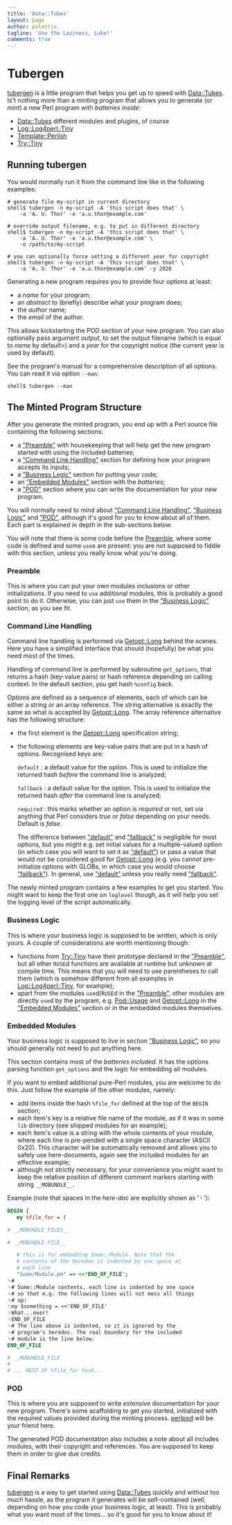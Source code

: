 ```yaml
---
title: 'Data::Tubes'
layout: page
author: polettix
tagline: 'Use the Laziness, Luke!'
comments: true
---
```


# Tubergen

[tubergen](https://github.com/polettix/Data-Tubes/raw/master/script/tubergen)
is a little program that helps you get up to speed with
[Data::Tubes](https://github.com/polettix/Data-Tubes/). Is't nothing more
than a minting program that allows you to generate (or *mint*) a new
Perl program with *batteries inside*:

- [Data::Tubes](https://metacpan.org/pod/Data::Tubes) different modules and plugins, of course
- [Log::Log4perl::Tiny](https://metacpan.org/pod/Log::Log4perl::Tiny)
- [Template::Perlish](https://metacpan.org/pod/Template::Perlish)
- [Try::Tiny](https://metacpan.org/pod/Try::Tiny)

## Running tubergen

You would normally run it from the command line like in the following
examples:

```
# generate file my-script in current directory
shell$ tubergen -n my-script -A 'this script does that' \
    -a 'A. U. Thor' -e 'a.u.thor@example.com'

# override output filename, e.g. to put in different directory
shell$ tubergen -n my-script -A 'this script does that' \
    -a 'A. U. Thor' -e 'a.u.thor@example.com' \
    -o /path/to/my-script

# you can optionally force setting a different year for copyright
shell$ tubergen -n my-script -A 'this script does that' \
    -a 'A. U. Thor' -e 'a.u.thor@example.com' -y 2020
```

Generating a new program requires you to provide four options at least:

- a *name* for your program;
- an *abstract* to (briefly) describe what your program does;
- the *author* name;
- the *email* of the author.

This allows kickstarting the POD section of your new program. You can
also optionally pass argument *output*, to set the output filename
(which is equal to *name* by default>) and a *year* for the copyright
notice (the current year is used by default).

See the program's manual for a comprehensive description of all options.
You can read it via option `--man`:

```
shell$ tubergen --man
```

## The Minted Program Structure

After you generate the minted program, you end up with a Perl source
file containing the following sections:

- a ["Preamble"](#preamble) with housekeeping that will help get the new program
started with using the included batteries;
- a ["Command Line Handling"](#command-line-handling) section for defining how your program
accepts its inputs;
- a ["Business Logic"](#business-logic) section for putting your code;
- an ["Embedded Modules"](#embedded-modules) section with the _batteries_;
- a ["POD"](#pod) section where you can write the documentation for your new
program.

You will normally need to mind about ["Command Line
Handling"](#command-line-handling), ["Business Logic"](#business-logic)
and ["POD"](#pod), although it's good for you to know about all of them.
Each part is explained in depth in the sub-sections below.

You will note that there is some code before the [Preamble](#preamble),
where some code is defined and some `use`s are present: you are not
supposed to fiddle with this section, unless you really know what you're
doing.

### Preamble

This is where you can put your own modules inclusions or other
initializations. If you need to `use` additional modules, this is
probably a good point to do it. Otherwise, you can just `use` them in
the ["Business Logic"](#business-logic) section, as you see fit.

### Command Line Handling

Command line handling is performed via
[Getopt::Long](https://metacpan.org/pod/Getopt::Long) behind the scenes.
Here you have a simplified interface that should (hopefully) be what you
need most of the times.

Handling of command line is performed by subroutine `get_options`, that
returns a hash (key-value pairs) or hash reference depending on calling
context. In the default section, you get hash `%config` back.

Options are defined as a sequence of elements, each of which can be
either a string or an array reference. The string alternative is exactly
the same as what is accepted by
[Getopt::Long](https://metacpan.org/pod/Getopt::Long). The array
reference alternative has the following structure:

- the first element is the
  [Getopt::Long](https://metacpan.org/pod/Getopt::Long) specification
  string;
- the following elements are key-value pairs that are put in a hash of
  options. Recognised keys are:

    `default`
    :   a default value for the option. This is used to initialize the returned
        hash _before_ the command line is analyzed;

    `fallback`
    :   a default value for the option. This is used to initialize the returned
        hash _after_ the command line is analyzed;

    `required`
    :   this marks whether an option is _required_ or not, set via anything
        that Perl considers _true_ or _false_ depending on your needs. Default
        is _false_.

    The difference between ["default"](#default) and
    ["fallback"](#fallback) is negligible for most options, but you
    might e.g. set initial values for a multiple-valued option (in which
    case you will want to set it as ["default"](#default)) or pass a
    value that would not be considered good for
    [Getopt::Long](https://metacpan.org/pod/Getopt::Long) (e.g. you
    cannot pre-initialize options with GLOBs, in which case you would
    choose ["fallback"](#fallback)). In general, use
    ["default"](#default) unless you really need
    ["fallback"](#fallback).

The newly minted program contains a few examples to get you started. You
might want to keep the first one on `loglevel` though, as it will help
you set the logging level of the script automatically.

### Business Logic

This is where your business logic is supposed to be written, which is
only yours. A couple of considerations are worth mentioning though:

- functions from [Try::Tiny](https://metacpan.org/pod/Try::Tiny) have
  their prototype declared in the ["Preamble"](#preamble), but all other
  `RUSE`d functions are available at runtime but unknown at compile
  time. This means that you will need to use parentheses to call them
  (which is somehow different from all examples in
  [Log::Log4perl::Tiny](https://metacpan.org/pod/Log::Log4perl::Tiny),
  for example);
- apart from the modules `use`d/`RUSE`d in the ["Preamble"](#preamble),
  other modules are directly `use`d by the program, e.g.
  [Pod::Usage](https://metacpan.org/pod/Pod::Usage) and
  [Getopt::Long](https://metacpan.org/pod/Getopt::Long) in the
  ["Embedded Modules"](#embedded-modules) section or in the embedded
  modules themselves.

### Embedded Modules

Your business logic is supposed to live in section ["Business
Logic"](#business-logic), so you should generally not need to put
anything here.

This section contains most of the _batteries included_. It has the
options parsing function `get_options` and the logic for embedding all
modules.

If you want to embed additional pure-Perl modules, you are welcome to do
this. Just follow the example of the other modules, namely:

- add items inside the hash `%file_for` defined at the top of the
  `BEGIN` section;
- each item's key is a relative file name of the module, as if it was in
  some `lib` directory (see shipped modules for an example);
- each item's value is a string with the whole contents of your module,
  where each line is pre-pended with a single space character (ASCII
  0x20). This character will be automatically removed and allows you to
  safely use here-documents, again see the included modules for an
  effective example;
- although not strictly necessary, for your convenience you might want
  to keep the relative position of different comment markers starting
  with string `__MOBUNDLE__`.

Example (note that spaces in the *here-doc* are explicitly shown as
'␠'):

```perl
BEGIN {
   my %file_for = (

# __MOBUNDLE_FILES__

# __MOBUNDLE_FILE__

   # this is for embedding Some::Module. Note that the
   # contents of the heredoc is indented by one space at
   # each line
   "Some/Module.pm" => <<'END_OF_FILE';
␠#
␠# Some::Module contents, each line is indented by one space
␠# so that e.g. the following lines will not mess all things
␠# up:
␠my $something = <<'END_OF_FILE'
␠What...ever!
␠END_OF_FILE
␠# The line above is indented, so it is ignored by the
␠# program's heredoc. The real boundary for the included
␠# module is the line below.
END_OF_FILE

# __MOBUNDLE_FILE
#
# ... REST OF %file_for hash...
```

### POD

This is where you are supposed to write _extensive_ documentation for
your new program. There's some scaffolding to get you started,
initialized with the required values provided during the minting
process. [perlpod](https://metacpan.org/pod/perlpod) will be your friend
here.

The generated POD documentation also includes a note about all includes
modules, with their copyright and references. You are supposed to keep
them in order to give due credits.

## Final Remarks

[tubergen](https://github.com/polettix/Data-Tubes/raw/master/script/tubergen)
is a way to get started using
[Data::Tubes](https://github.com/polettix/Data-Tubes/) quickly and
without too much hassle, as the program it generates will be
self-contained (well, depending on how you code your business logic, at
least). This is probably what you want most of the times... so it's good
for you to know about it!
